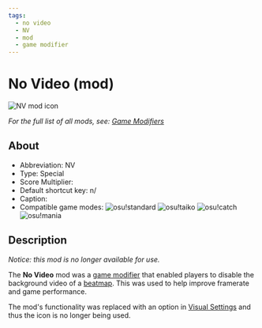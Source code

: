 ```yaml
---
tags:
  - no video
  - NV
  - mod
  - game modifier
---
```


# No Video (mod)

![NV mod icon](/wiki/shared/mods/NV.png "No Video (NV) mod icon")

*For the full list of all mods, see: [Game Modifiers](/wiki/Game_Modifiers)*

## About

- Abbreviation: NV
- Type: Special
- Score Multiplier: <!--placeholder (numbers may vary from game mode to game mode -->
- Default shortcut key: n/
- Caption: <!--placeholder-->
- Compatible game modes: ![][o!s] ![][o!t] ![][o!c] ![][o!m]

## Description 

*Notice: this mod is no longer available for use.*

The **No Video** mod was a [game modifier](/wiki/Game_Modifiers) that enabled players to disable the background video of a [beatmap](/wiki/Beatmaps). This was used to help improve framerate and game performance. 

The mod's functionality was replaced with an option in [Visual Settings](/wiki/Visual_Settings) and thus the icon is no longer being used. 

[o!s]: /wiki/shared/mode/osu.png "osu!standard"
[o!t]: /wiki/shared/mode/taiko.png "osu!taiko"
[o!c]: /wiki/shared/mode/catch.png "osu!catch"
[o!m]: /wiki/shared/mode/mania.png "osu!mania"

<!-- this article is a stub -->

<!--TO-DO:
- replace placeholders -->
